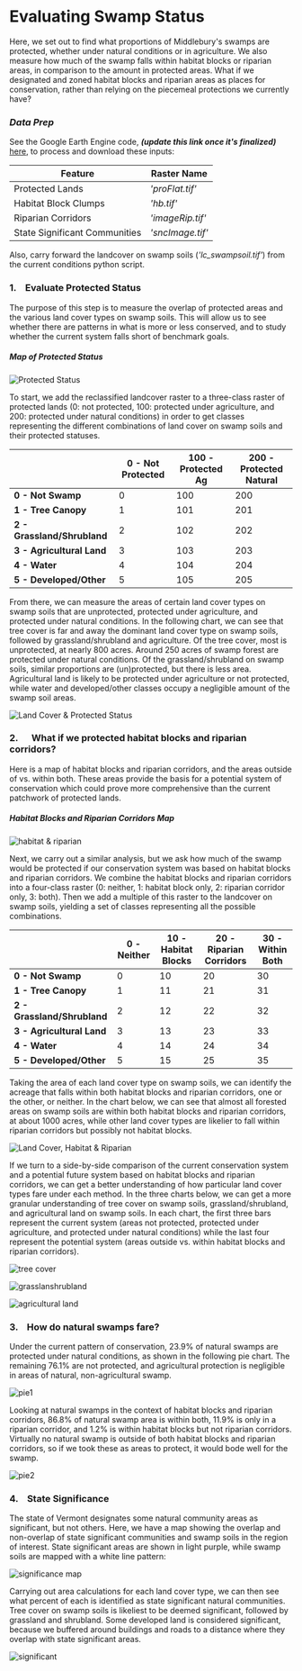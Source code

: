 
# Evaluating Swamp Status

Here, we set out to find what proportions of Middlebury's swamps are protected, whether under natural conditions or in agriculture. We also measure how much of the swamp falls within habitat blocks or riparian areas, in comparison to the amount in protected areas. What if we designated and zoned habitat blocks and riparian areas as places for conservation, rather than relying on the piecemeal protections we currently have?

### *Data Prep*
See the Google Earth Engine code, ***(update this link once it's finalized)***
[here](https://code.earthengine.google.com/8870d7fc906c24c5f1780811a8123e56), to process and download these inputs:

|Feature|Raster Name|
|---|---|
|Protected Lands|*'proFlat.tif'*|
|Habitat Block Clumps|*'hb.tif'*|
|Riparian Corridors|*'imageRip.tif'*|
|State Significant Communities|*'sncImage.tif'*|

Also, carry forward the landcover on swamp soils (*'lc_swampsoil.tif'*) from the current conditions python script.

### 1. &ensp; Evaluate Protected Status

The purpose of this step is to measure the overlap of protected areas and the various land cover types on swamp soils. This will allow us to see whether there are patterns in what is more or less conserved, and to study whether the current system falls short of benchmark goals.

##### Map of Protected Status

![Protected Status](imgs2/protectedStatus.png)

To start, we add the reclassified landcover raster to a three-class raster of protected lands (0: not protected, 100: protected under agriculture, and 200: protected under natural conditions) in order to get classes representing the different combinations of land cover on swamp soils and their protected statuses.

| |0 - Not Protected|100 - Protected Ag|200 - Protected Natural|
|---|---|---|---|
|**0 - Not Swamp**|0|100|200|
|**1 - Tree Canopy**|1|101|201|
|**2 - Grassland/Shrubland**|2|102|202|
|**3 - Agricultural Land**|3|103|203|
|**4 - Water**|4|104|204|
|**5 - Developed/Other**|5|105|205|

From there, we can measure the areas of certain land cover types on swamp soils that are unprotected, protected under agriculture, and protected under natural conditions. In the following chart, we can see that tree cover is far and away the dominant land cover type on swamp soils, followed by grassland/shrubland and agriculture. Of the tree cover, most is unprotected, at nearly 800 acres. Around 250 acres of swamp forest are protected under natural conditions. Of the grassland/shrubland on swamp soils, similar proportions are (un)protected, but there is less area. Agricultural land is likely to be protected under agriculture or not protected, while water and developed/other classes occupy a negligible amount of the swamp soil areas.

![Land Cover & Protected Status](imgs2/protectall.png)

### 2. &emsp; What if we protected habitat blocks and riparian corridors?

Here is a map of habitat blocks and riparian corridors, and the areas outside of vs. within both. These areas provide the basis for a potential system of conservation which could prove more comprehensive than the current patchwork of protected lands.

##### Habitat Blocks and Riparian Corridors Map

![habitat & riparian](imgs2/habrip.png)

Next, we carry out a similar analysis, but we ask how much of the swamp would be protected if our conservation system was based on habitat blocks and riparian corridors. We combine the habitat blocks and riparian corridors into a four-class raster (0: neither, 1: habitat block only, 2: riparian corridor only, 3: both). Then we add a multiple of this raster to the landcover on swamp soils, yielding a set of classes representing all the possible combinations.

| |0 - Neither|10 - Habitat Blocks|20 - Riparian Corridors|30 - Within Both|
|---|---|---|---|---|
|**0 - Not Swamp**|0|10|20|30|
|**1 - Tree Canopy**|1|11|21|31|
|**2 - Grassland/Shrubland**|2|12|22|32|
|**3 - Agricultural Land**|3|13|23|33|
|**4 - Water**|4|14|24|34|
|**5 - Developed/Other**|5|15|25|35|

Taking the area of each land cover type on swamp soils, we can identify the acreage that falls within both habitat blocks and riparian corridors, one or the other, or neither. In the chart below, we can see that almost all forested areas on swamp soils are within both habitat blocks and riparian corridors, at about 1000 acres, while other land cover types are likelier to fall within riparian corridors but possibly not habitat blocks.

![Land Cover, Habitat & Riparian](imgs2/habripall.png)

If we turn to a side-by-side comparison of the current conservation system and a potential future system based on habitat blocks and riparian corridors, we can get a better understanding of how particular land cover types fare under each method. In the three charts below, we can get a more granular understanding of tree cover on swamp soils, grassland/shrubland, and agricultural land on swamp soils. In each chart, the first three bars represent the current system (areas not protected, protected under agriculture, and protected under natural conditions) while the last four represent the potential system (areas outside vs. within habitat blocks and riparian corridors).

![tree cover](imgs2/treechart.png)

![grasslanshrubland](imgs2/grasschart.png)

![agricultural land](imgs2/agchart.png)

### 3. &ensp; How do natural swamps fare?

Under the current pattern of conservation, 23.9% of natural swamps are protected under natural conditions, as shown in the following pie chart. The remaining 76.1% are not protected, and agricultural protection is negligible in areas of natural, non-agricultural swamp.

![pie1](imgs/pie1.png)

Looking at natural swamps in the context of habitat blocks and riparian corridors, 86.8% of natural swamp area is within both, 11.9% is only in a riparian corridor, and 1.2% is within habitat blocks but not riparian corridors. Virtually no natural swamp is outside of both habitat blocks and riparian corridors, so if we took these as areas to protect, it would bode well for the swamp.

![pie2](imgs/pie2.png)

### 4. &ensp; State Significance

The state of Vermont designates some natural community areas as significant, but not others. Here, we have a map showing the overlap and non-overlap of state significant communities and swamp soils in the region of interest. State significant areas are shown in light purple, while swamp soils are mapped with a white line pattern:

![significance map](imgs2/sigmap.png)

Carrying out area calculations for each land cover type, we can then see what percent of each is identified as state significant natural communities. Tree cover on swamp soils is likeliest to be deemed significant, followed by grassland and shrubland. Some developed land is considered significant, because we buffered around buildings and roads to a distance where they overlap with state significant areas.

![significant](imgs2/signif_chart.png)
